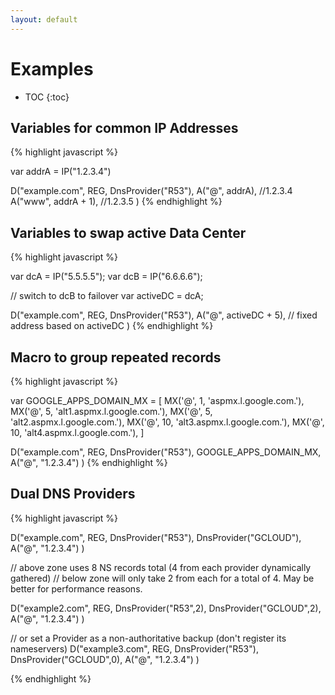 ```yaml
---
layout: default
---
```


# Examples

* TOC
{:toc}

## Variables for common IP Addresses

{% highlight javascript %}

var addrA = IP("1.2.3.4")

D("example.com", REG, DnsProvider("R53"),
    A("@", addrA), //1.2.3.4
    A("www", addrA + 1), //1.2.3.5
)
{% endhighlight %}

## Variables to swap active Data Center

{% highlight javascript %}

var dcA = IP("5.5.5.5");
var dcB = IP("6.6.6.6");

// switch to dcB to failover
var activeDC = dcA;

D("example.com", REG, DnsProvider("R53"),
    A("@", activeDC + 5), // fixed address based on activeDC
)
{% endhighlight %}

## Macro to group repeated records

{% highlight javascript %}

var GOOGLE_APPS_DOMAIN_MX = [
    MX('@', 1, 'aspmx.l.google.com.'),
    MX('@', 5, 'alt1.aspmx.l.google.com.'),
    MX('@', 5, 'alt2.aspmx.l.google.com.'),
    MX('@', 10, 'alt3.aspmx.l.google.com.'),
    MX('@', 10, 'alt4.aspmx.l.google.com.'),
]

D("example.com", REG, DnsProvider("R53"),
   GOOGLE_APPS_DOMAIN_MX,
   A("@", "1.2.3.4")
)
{% endhighlight %}

## Dual DNS Providers

{% highlight javascript %}

D("example.com", REG, DnsProvider("R53"), DnsProvider("GCLOUD"),
   A("@", "1.2.3.4")
)

// above zone uses 8 NS records total (4 from each provider dynamically gathered)
// below zone will only take 2 from each for a total of 4. May be better for performance reasons.

D("example2.com", REG, DnsProvider("R53",2), DnsProvider("GCLOUD",2),
   A("@", "1.2.3.4")
)

// or set a Provider as a non-authoritative backup (don't register its nameservers)
D("example3.com", REG, DnsProvider("R53"), DnsProvider("GCLOUD",0),
   A("@", "1.2.3.4")
)

{% endhighlight %}